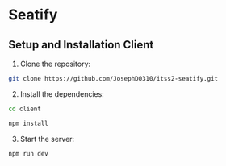 # Seatify

## Setup and Installation Client

1. Clone the repository:

```bash
git clone https://github.com/JosephD0310/itss2-seatify.git
```

2. Install the dependencies:

```bash
cd client
```
```bash
npm install
```

3. Start the server:

```bash
npm run dev
```
